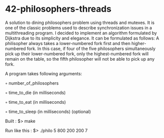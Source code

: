 # 42-philosophers-threads
A solution to dining philosophers problem using threads and mutexes. It is one of the classic problems used to describe synchronization issues in a multithreading program. 
I decided to implement an algorithm formulated by Dijkstra due to its simplicity and elegance. It can be formulated as follows:
A philisopher always takes a lower-numbered fork first and then higher-numbered fork. In this case, if four of the five philosophers simultaneously pick up their lower-numbered fork, only the highest-numbered fork will remain on the table, so the fifth philosopher will not be able to pick up any fork.

A program takes following arguments:

◦ number_of_philosophers

◦ time_to_die (in milliseconds)

◦ time_to_eat (in milliseconds)

◦ time_to_sleep (in milliseconds) (optional)

Built :
$> make

Run like this :
$> ./philo 5 800 200 200 7
